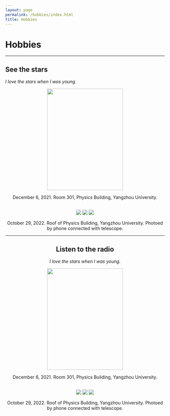 ```yaml
---
layout: page
permalink: /hobbies/index.html
title: Hobbies
---
```


# Hobbies

---

## See the stars

*I love the stars when I was young.*

<center>
<img src="/images/hobbies/star/star--telescope--1.jpg" width="240" height="320">
<center>

December 6, 2021. Room 301, Physics Building, Yangzhou University.

<br>
<div class="third">
<img src="/images/hobbies/star/star--friends--1.jpg">
<img src="/images/hobbies/star/star--Saturn--1.jpg">
<img src="/images/hobbies/star/star--Jupiter--1.jpg">
</div>

October 29, 2022. Roof of Physics Building, Yangzhou University. Photoed by phone connected with telescope.

<hr>

## Listen to the radio

*I love the stars when I was young.*


<img src="/images/hobbies/star/star--telescope--1.jpg" width="240" height="320">




December 6, 2021. Room 301, Physics Building, Yangzhou University.


<br>
<div class="third">
<img src="/images/hobbies/star/star--friends--1.jpg">
<img src="/images/hobbies/star/star--Saturn--1.jpg">
<img src="/images/hobbies/star/star--Jupiter--1.jpg">
</div>


October 29, 2022. Roof of Physics Building, Yangzhou University. Photoed by phone connected with telescope.




